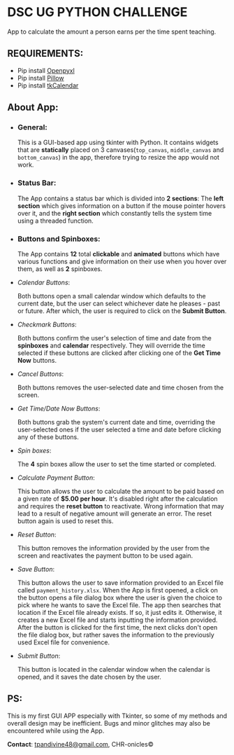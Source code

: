 # DSC UG PYTHON CHALLENGE

App to calculate the amount a person earns per
the time spent teaching.

## REQUIREMENTS:
- Pip install [Openpyxl](https://pypi.org/project/openpyxl/)
- Pip install [Pillow](https://pypi.org/project/Pillow/)
- Pip install [tkCalendar](https://pypi.org/project/tkcalendar/1.1.5/)


## About App:
- ### General:
    This is a GUI-based app using tkinter with Python. It contains widgets that are <b>statically</b>
    placed on 3 canvases(`top_canvas`, `middle_canvas` and `bottom_canvas`) in the app, therefore trying
    to resize the app would not work.

- ### Status Bar:
    The App contains a status bar which is divided into **2 sections**: The **left
    section** which gives information on a button if the mouse pointer hovers over it, and the **right section** which 
    constantly tells the system time using a threaded function.

- ### Buttons and Spinboxes:
    The App contains **12** total **clickable** and **animated** buttons which have various functions
    and give information on their use when you hover over them,
    as well as **2** spinboxes.


- *Calendar Buttons*:
    
    Both buttons open a small calendar window which defaults to the current date, but the user can 
    select whichever date he pleases - past or future. After which, the user is required to click on the **Submit Button**.
  
  
- *Checkmark Buttons*:
  
  Both buttons confirm the user's selection of time and date from the **spinboxes** and **calendar** 
  respectively. They will override the time selected if these buttons are clicked after clicking one of
  the **Get Time Now** buttons.


- *Cancel Buttons*:
    
    Both buttons removes the user-selected date and time chosen from the screen. 
    

- *Get Time/Date Now Buttons*:

    Both buttons grab the system's current date and time, overriding the user-selected ones if the user selected a time
    and date before clicking any of these buttons.
  

- *Spin boxes*:
    
    The **4** spin boxes allow the user to set the time started or completed.
  

- *Calculate Payment Button*:

    This button allows the user to calculate the amount to be paid based on a given rate of **$5.00 per hour**.
    It's disabled right after the calculation and requires the **reset button** to reactivate.
    Wrong information that may lead to a result of negative amount will generate an error.
    The reset button again is used to reset this.
  

- *Reset Button*:
    
    This button removes the information provided by the user from the screen and reactivates the payment button to be
    used again.
  
  
- *Save Button*:
    
    This button allows the user to save information provided to an Excel file called `payment_history.xlsx`.
    When the App is first opened, a click on the button opens a file dialog box where the user is given the choice
    to pick where  he wants to save the Excel file. The app then searches that location if the Excel file already exists.
    If so, it just edits it. Otherwise, it creates a new Excel file and starts inputting the information provided.
    After the button is clicked for the first time, the next clicks don't open the file dialog box, but rather saves 
    the information to the previously used Excel file for convenience.
  

- *Submit Button*:
    
    This button is located in the calendar window when the calendar is opened, and it saves the date chosen by the user.
  

## PS:
This is my first GUI APP especially with Tkinter, so some of my methods and overall design may be inefficient.
Bugs and minor glitches may also be encountered while using the App.

**Contact**: tpandivine48@gmail.com, CHR-onicles©